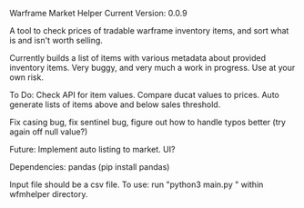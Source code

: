 Warframe Market Helper
Current Version: 0.0.9

A tool to check prices of tradable warframe inventory items, and sort what is and isn't worth selling.

Currently builds a list of items with various metadata about provided inventory items.
Very buggy, and very much a work in progress. Use at your own risk.

To Do: 
Check API for item values.
Compare ducat values to prices.
Auto generate lists of items above and below sales threshold.

Fix casing bug, fix sentinel bug, figure out how to handle typos better (try again off null value?)

Future:
Implement auto listing to market.
UI?

Dependencies: 
pandas (pip install pandas)

Input file should be a csv file.
To use: run "python3 main.py <path to file>" within wfmhelper directory.
